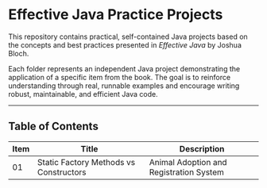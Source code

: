 # Effective Java Practice Projects

This repository contains practical, self-contained Java projects based on the concepts and best practices presented in *Effective Java* by Joshua Bloch.

Each folder represents an independent Java project demonstrating the application of a specific item from the book. The goal is to reinforce understanding through real, runnable examples and encourage writing robust, maintainable, and efficient Java code.

---

## Table of Contents

| Item | Title                                               | Description                                |
|------|-----------------------------------------------------|--------------------------------------------|
| 01   | Static Factory Methods vs Constructors              | Animal Adoption and Registration System    |
